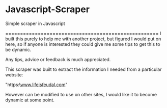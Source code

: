# Javascript-Scraper
 Simple scraper in Javascript

====================================================
I built this purely to help me with another project, but figured I would put on here, so if anyone is interested they could give me some tips to get this to be dynamic.

Any tips, advice or feedback is much appreciated.

This scraper was built to extract the information I needed from a particular website:

"https:\\www.lifeisfeudal.com"

However can be modified to use on other sites, I would like it to become dynamic at some point.
